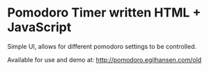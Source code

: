 # Pomodoro Timer written HTML + JavaScript #
Simple UI, allows for different pomodoro settings to be controlled.

Available for use and demo at: http://pomodoro.egilhansen.com/old
